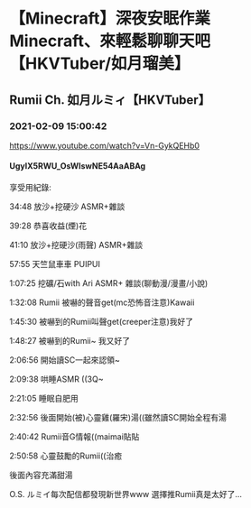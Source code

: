 # 【Minecraft】深夜安眠作業Minecraft、來輕鬆聊聊天吧【HKVTuber/如月瑠美】

## Rumii Ch. 如月ルミィ【HKVTuber】

### 2021-02-09 15:00:42

https://www.youtube.com/watch?v=Vn-GykQEHb0

#### UgyIX5RWU_OsWIswNE54AaABAg

享受用紀錄:

34:48 放沙+挖硬沙 ASMR+雜談

39:28 恭喜收益(煙)花

41:10 放沙+挖硬沙(雨聲) ASMR+雜談

57:55 天竺鼠車車 PUIPUI

1:07:25 挖礦/石with Ari ASMR+ 雜談(聊動漫/漫畫/小說)

1:32:08 Rumii 被嚇的聲音get(mc恐怖音注意)Kawaii

1:45:30 被嚇到的Rumii叫聲get(creeper注意)我好了

1:48:27 被嚇到的Rumii~ 我又好了

2:06:56 開始讀SC一起來認領~

2:09:38 哄睡ASMR ((3Q~

2:21:05 睡眠自肥用

2:32:56 後面開始(被)心靈雞(羅宋)湯((雖然讀SC開始全程有湯

2:40:42 Rumii音G情報((maimai貼貼

2:50:58 心靈鼓勵的Rumii((治癒

後面內容充滿甜湯

O.S. ルミイ每次配信都發現新世界www 選擇推Rumii真是太好了...

